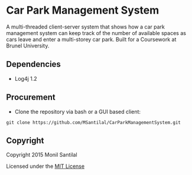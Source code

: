 # Car Park Management System
A multi-threaded client-server system that shows how a car park management system can keep track of the number of available spaces as cars leave and enter a multi-storey car park. Built for a Coursework at Brunel University.

## Dependencies
* Log4j 1.2

## Procurement
* Clone the repository via bash or a GUI based client:
```
git clone https://github.com/MSantilal/CarParkManagementSystem.git
```
## Copyright
Copyright 2015 Monil Santilal

Licensed under the [MIT License](https://github.com/MSantilal/CarParkManagementSystem/blob/master/LICENSE)
